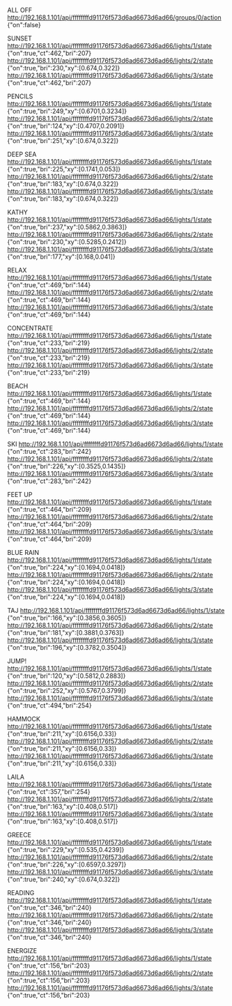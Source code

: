 ALL OFF
http://192.168.1.101/api/ffffffffd91176f573d6ad6673d6ad66/groups/0/action
{"on":false}

SUNSET
http://192.168.1.101/api/ffffffffd91176f573d6ad6673d6ad66/lights/1/state
{"on":true,"ct":462,"bri":207}
http://192.168.1.101/api/ffffffffd91176f573d6ad6673d6ad66/lights/2/state
{"on":true,"bri":230,"xy":[0.674,0.322]}
http://192.168.1.101/api/ffffffffd91176f573d6ad6673d6ad66/lights/3/state
{"on":true,"ct":462,"bri":207}

PENCILS
http://192.168.1.101/api/ffffffffd91176f573d6ad6673d6ad66/lights/1/state
{"on":true,"bri":249,"xy":[0.6701,0.3234]}
http://192.168.1.101/api/ffffffffd91176f573d6ad6673d6ad66/lights/2/state
{"on":true,"bri":124,"xy":[0.4707,0.2091]}
http://192.168.1.101/api/ffffffffd91176f573d6ad6673d6ad66/lights/3/state
{"on":true,"bri":251,"xy":[0.674,0.322]}

DEEP SEA
http://192.168.1.101/api/ffffffffd91176f573d6ad6673d6ad66/lights/1/state
{"on":true,"bri":225,"xy":[0.1741,0.053]}
http://192.168.1.101/api/ffffffffd91176f573d6ad6673d6ad66/lights/2/state
{"on":true,"bri":183,"xy":[0.674,0.322]}
http://192.168.1.101/api/ffffffffd91176f573d6ad6673d6ad66/lights/3/state
{"on":true,"bri":183,"xy":[0.674,0.322]}

KATHY
http://192.168.1.101/api/ffffffffd91176f573d6ad6673d6ad66/lights/1/state
{"on":true,"bri":237,"xy":[0.5862,0.3863]}
http://192.168.1.101/api/ffffffffd91176f573d6ad6673d6ad66/lights/2/state
{"on":true,"bri":230,"xy":[0.5285,0.2412]}
http://192.168.1.101/api/ffffffffd91176f573d6ad6673d6ad66/lights/3/state
{"on":true,"bri":177,"xy":[0.168,0.041]}

RELAX
http://192.168.1.101/api/ffffffffd91176f573d6ad6673d6ad66/lights/1/state
{"on":true,"ct":469,"bri":144}
http://192.168.1.101/api/ffffffffd91176f573d6ad6673d6ad66/lights/2/state
{"on":true,"ct":469,"bri":144}
http://192.168.1.101/api/ffffffffd91176f573d6ad6673d6ad66/lights/3/state
{"on":true,"ct":469,"bri":144}

CONCENTRATE
http://192.168.1.101/api/ffffffffd91176f573d6ad6673d6ad66/lights/1/state
{"on":true,"ct":233,"bri":219}
http://192.168.1.101/api/ffffffffd91176f573d6ad6673d6ad66/lights/2/state
{"on":true,"ct":233,"bri":219}
http://192.168.1.101/api/ffffffffd91176f573d6ad6673d6ad66/lights/3/state
{"on":true,"ct":233,"bri":219}

BEACH
http://192.168.1.101/api/ffffffffd91176f573d6ad6673d6ad66/lights/1/state
{"on":true,"ct":469,"bri":144}
http://192.168.1.101/api/ffffffffd91176f573d6ad6673d6ad66/lights/2/state
{"on":true,"ct":469,"bri":144}
http://192.168.1.101/api/ffffffffd91176f573d6ad6673d6ad66/lights/3/state
{"on":true,"ct":469,"bri":144}

SKI
http://192.168.1.101/api/ffffffffd91176f573d6ad6673d6ad66/lights/1/state
{"on":true,"ct":283,"bri":242}
http://192.168.1.101/api/ffffffffd91176f573d6ad6673d6ad66/lights/2/state
{"on":true,"bri":226,"xy":[0.3525,0.1435]}
http://192.168.1.101/api/ffffffffd91176f573d6ad6673d6ad66/lights/3/state
{"on":true,"ct":283,"bri":242}

FEET UP
http://192.168.1.101/api/ffffffffd91176f573d6ad6673d6ad66/lights/1/state
{"on":true,"ct":464,"bri":209}
http://192.168.1.101/api/ffffffffd91176f573d6ad6673d6ad66/lights/2/state
{"on":true,"ct":464,"bri":209}
http://192.168.1.101/api/ffffffffd91176f573d6ad6673d6ad66/lights/3/state
{"on":true,"ct":464,"bri":209}

BLUE RAIN
http://192.168.1.101/api/ffffffffd91176f573d6ad6673d6ad66/lights/1/state
{"on":true,"bri":224,"xy":[0.1694,0.0418]}
http://192.168.1.101/api/ffffffffd91176f573d6ad6673d6ad66/lights/2/state
{"on":true,"bri":224,"xy":[0.1694,0.0418]}
http://192.168.1.101/api/ffffffffd91176f573d6ad6673d6ad66/lights/3/state
{"on":true,"bri":224,"xy":[0.1694,0.0418]}

TAJ
http://192.168.1.101/api/ffffffffd91176f573d6ad6673d6ad66/lights/1/state
{"on":true,"bri":166,"xy":[0.3856,0.3605]}
http://192.168.1.101/api/ffffffffd91176f573d6ad6673d6ad66/lights/2/state
{"on":true,"bri":181,"xy":[0.3881,0.3763]}
http://192.168.1.101/api/ffffffffd91176f573d6ad6673d6ad66/lights/3/state
{"on":true,"bri":196,"xy":[0.3782,0.3504]}

JUMP!
http://192.168.1.101/api/ffffffffd91176f573d6ad6673d6ad66/lights/1/state
{"on":true,"bri":120,"xy":[0.5812,0.2883]}
http://192.168.1.101/api/ffffffffd91176f573d6ad6673d6ad66/lights/2/state
{"on":true,"bri":252,"xy":[0.5767,0.3799]}
http://192.168.1.101/api/ffffffffd91176f573d6ad6673d6ad66/lights/3/state
{"on":true,"ct":494,"bri":254}

HAMMOCK
http://192.168.1.101/api/ffffffffd91176f573d6ad6673d6ad66/lights/1/state
{"on":true,"bri":211,"xy":[0.6156,0.33]}
http://192.168.1.101/api/ffffffffd91176f573d6ad6673d6ad66/lights/2/state
{"on":true,"bri":211,"xy":[0.6156,0.33]}
http://192.168.1.101/api/ffffffffd91176f573d6ad6673d6ad66/lights/3/state
{"on":true,"bri":211,"xy":[0.6156,0.33]}

LAILA
http://192.168.1.101/api/ffffffffd91176f573d6ad6673d6ad66/lights/1/state
{"on":true,"ct":357,"bri":254}
http://192.168.1.101/api/ffffffffd91176f573d6ad6673d6ad66/lights/2/state
{"on":true,"bri":163,"xy":[0.408,0.517]}
http://192.168.1.101/api/ffffffffd91176f573d6ad6673d6ad66/lights/3/state
{"on":true,"bri":163,"xy":[0.408,0.517]}

GREECE
http://192.168.1.101/api/ffffffffd91176f573d6ad6673d6ad66/lights/1/state
{"on":true,"bri":229,"xy":[0.535,0.4239]}
http://192.168.1.101/api/ffffffffd91176f573d6ad6673d6ad66/lights/2/state
{"on":true,"bri":226,"xy":[0.6597,0.3297]}
http://192.168.1.101/api/ffffffffd91176f573d6ad6673d6ad66/lights/3/state
{"on":true,"bri":240,"xy":[0.674,0.322]}

READING
http://192.168.1.101/api/ffffffffd91176f573d6ad6673d6ad66/lights/1/state
{"on":true,"ct":346,"bri":240}
http://192.168.1.101/api/ffffffffd91176f573d6ad6673d6ad66/lights/2/state
{"on":true,"ct":346,"bri":240}
http://192.168.1.101/api/ffffffffd91176f573d6ad6673d6ad66/lights/3/state
{"on":true,"ct":346,"bri":240}

ENERGIZE
http://192.168.1.101/api/ffffffffd91176f573d6ad6673d6ad66/lights/1/state
{"on":true,"ct":156,"bri":203}
http://192.168.1.101/api/ffffffffd91176f573d6ad6673d6ad66/lights/2/state
{"on":true,"ct":156,"bri":203}
http://192.168.1.101/api/ffffffffd91176f573d6ad6673d6ad66/lights/3/state
{"on":true,"ct":156,"bri":203}
